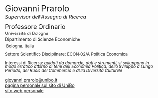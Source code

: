 <span class="indented" style="font-size: 20pt; color: var(--global-theme-color); display: block; line-height: 1; margin-bottom: 4pt;"> Giovanni Prarolo </span>
<span class="indented" style="font-size: 12pt; color: var(--global-theme-color); display: block; line-height: 1; margin-bottom: 10pt;"> <i>Supervisor dell'Assegno di Ricerca</i> </span>
  
<span class="indented" style="font-size: 15pt; display: block; line-height: 1; margin-bottom: 4pt;"> Professore Ordinario </span>
<span class="indented" style="display: block; line-height: 1; margin-bottom: 4pt;"> Università di Bologna </span>
<span class="indented" style="display: block; line-height: 1; margin-bottom: 6pt;"> Dipartimento di Scienze Economiche </span>
<span class="indented" style="font-size: 10pt; display: block; ; line-height: 1; margin-bottom: 10pt;"> <i class="fa-solid fa-location-dot"></i> &nbsp;Bologna, Italia</span>
<span class="indented" style="font-size: 10pt; display: block; line-height: 1; margin-bottom: 4pt;"> Settore Scientifico Disciplinare: ECON-02/A Politica Economica </span>

<span class="indented" style="font-size: 10pt; display: block; line-height: 1; margin-bottom: 4pt;"> Interessi di Ricerca: <i> guidati da domande, dati e strumenti, si sviluppano in modo erratico attorno ai temi dell'Economia Politica, dello Sviluppo a Lungo Periodo, del Ruolo del Commercio e della Diversità Culturale </i></span>

<div class="icon-link indented">
  <i class="fa-solid fa-envelope fa-fw"></i>
  <a href="mailto:giovanni.prarolo@unibo.it">giovanni.prarolo@unibo.it</a>
</div>

<div class="icon-link indented">
  <i class="fa-solid fa-building-columns fa-fw"></i>
  <a href="https://www.unibo.it/sitoweb/giovanni.prarolo/">pagina personale sul sito di UniBo</a>
</div>

<div class="icon-link indented">
  <i class="fa-solid fa-globe fa-fw"></i>
  <a href="https://sites.google.com/site/giovanniprarolo/">sito web personale</a>
</div>
